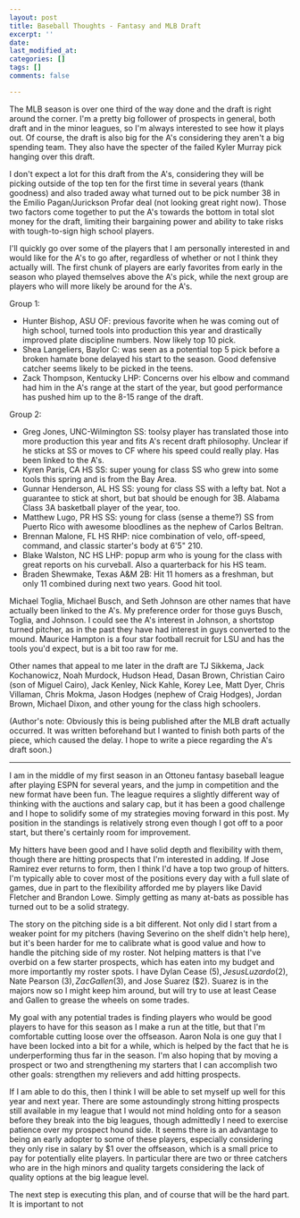 ```yaml
---
layout: post
title: Baseball Thoughts - Fantasy and MLB Draft
excerpt: ''
date: 
last_modified_at: 
categories: []
tags: []
comments: false

---
```

The MLB season is over one third of the way done and the draft is right around the corner. I'm a pretty big follower of prospects in general, both draft and in the minor leagues, so I'm always interested to see how it plays out. Of course, the draft is also big for the A's considering they aren't a big spending team. They also have the specter of the failed Kyler Murray pick hanging over this draft.

I don't expect a lot for this draft from the A's, considering they will be picking outside of the top ten for the first time in several years (thank goodness) and also traded away what turned out to be pick number 38 in the Emilio Pagan/Jurickson Profar deal (not looking great right now). Those two factors come together to put the A's towards the bottom in total slot money for the draft, limiting their bargaining power and ability to take risks with tough-to-sign high school players.

I'll quickly go over some of the players that I am personally interested in and would like for the A's to go after, regardless of whether or not I think they actually will. The first chunk of players are early favorites from early in the season who played themselves above the A's pick, while the next group are players who will more likely be around for the A's.

Group 1:

* Hunter Bishop, ASU OF: previous favorite when he was coming out of high school, turned tools into production this year and drastically improved plate discipline numbers. Now likely top 10 pick.
* Shea Langeliers, Baylor C: was seen as a potential top 5 pick before a broken hamate bone delayed his start to the season. Good defensive catcher seems likely to be picked in the teens.
* Zack Thompson, Kentucky LHP: Concerns over his elbow and command had him in the A's range at the start of the year, but good performance has pushed him up to the 8-15 range of the draft.

Group 2:

* Greg Jones, UNC-Wilmington SS: toolsy player has translated those into more production this year and fits A's recent draft philosophy. Unclear if he sticks at SS or moves to CF where his speed could really play. Has been linked to the A's.
* Kyren Paris, CA HS SS: super young for class SS who grew into some tools this spring and is from the Bay Area.
* Gunnar Henderson, AL HS SS: young for class SS with a lefty bat. Not a guarantee to stick at short, but bat should be enough for 3B. Alabama Class 3A basketball player of the year, too.
* Matthew Lugo, PR HS SS: young for class (sense a theme?) SS from Puerto Rico with awesome bloodlines as the nephew of Carlos Beltran.
* Brennan Malone, FL HS RHP: nice combination of velo, off-speed, command, and classic starter's body at 6'5" 210.
* Blake Walston, NC HS LHP: popup arm who is young for the class with great reports on his curveball. Also a quarterback for his HS team.
* Braden Shewmake, Texas A&M 2B: Hit 11 homers as a freshman, but only 11 combined during next two years. Good hit tool.

Michael Toglia, Michael Busch, and Seth Johnson are other names that have actually been linked to the A's. My preference order for those guys Busch, Toglia, and Johnson. I could see the A's interest in Johnson, a shortstop turned pitcher, as in the past they have had interest in guys converted to the mound. Maurice Hampton is a four star football recruit for LSU and has the tools you'd expect, but is a bit too raw for me.

Other names that appeal to me later in the draft are TJ Sikkema, Jack Kochanowicz, Noah Murdock, Hudson Head, Dasan Brown, Christian Cairo (son of Miguel Cairo), Jack Kenley, Nick Kahle, Korey Lee, Matt Dyer, Chris Villaman, Chris Mokma, Jason Hodges (nephew of Craig Hodges), Jordan Brown, Michael Dixon, and other young for the class high schoolers. 

(Author's note: Obviously this is being published after the MLB draft actually occurred. It was written beforehand but I wanted to finish both parts of the piece, which caused the delay. I hope to write a piece regarding the A's draft soon.)

***

I am in the middle of my first season in an Ottoneu fantasy baseball league after playing ESPN for several years, and the jump in competition and the new format have been fun. The league requires a slightly different way of thinking with the auctions and salary cap, but it has been a good challenge and I hope to solidify some of my strategies moving forward in this post. My position in the standings is relatively strong even though I got off to a poor start, but there's certainly room for improvement.

My hitters have been good and I have solid depth and flexibility with them, though there are hitting prospects that I'm interested in adding. If Jose Ramirez ever returns to form, then I think I'd have a top two group of hitters. I'm typically able to cover most of the positions every day with a full slate of games, due in part to the flexibility afforded me by players like David Fletcher and Brandon Lowe. Simply getting as many at-bats as possible has turned out to be a solid strategy. 

The story on the pitching side is a bit different. Not only did I start from a weaker point for my pitchers (having Severino on the shelf didn't help here), but it's been harder for me to calibrate what is good value and how to handle the pitching side of my roster. Not helping matters is that I've overbid on a few starter prospects, which has eaten into my budget and more importantly my roster spots. I have Dylan Cease ($5), Jesus Luzardo ($2), Nate Pearson ($3), Zac Gallen ($3), and Jose Suarez ($2). Suarez is in the majors now so I might keep him around, but will try to use at least Cease and Gallen to grease the wheels on some trades. 

My goal with any potential trades is finding players who would be good players to have for this season as I make a run at the title, but that I'm comfortable cutting loose over the offseason. Aaron Nola is one guy that I have been locked into a bit for a while, which is helped by the fact that he is underperforming thus far in the season. I'm also hoping that by moving a prospect or two and strengthening my starters that I can accomplish two other goals: strengthen my relievers and add hitting prospects. 

If I am able to do this, then I think I will be able to set myself up well for this year and next year. There are some astoundingly strong hitting prospects still available in my league that I would not mind holding onto for a season before they break into the big leagues, though admittedly I need to exercise patience over my prospect hound side. It seems there is an advantage to being an early adopter to some of these players, especially considering they only rise in salary by $1 over the offseason, which is a small price to pay for potentially elite players. In particular there are two or three catchers who are in the high minors and quality targets considering the lack of quality options at the big league level. 

The next step is executing this plan, and of course that will be the hard part. It is important to not 